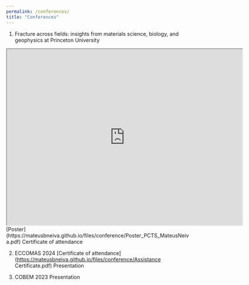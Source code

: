 ```yaml
---
permalink: /conferences/
title: "Conferences"
---
```


1. Fracture across fields: insights from materials science, biology, and geophysics at Princeton University 
<iframe src="https://mateusbneiva.github.io/files/conference/Poster_PCTS_MateusNeiva.pdf" width="640" height="480" allow="autoplay"></iframe> 
[Poster](https://mateusbneiva.github.io/files/conference/Poster_PCTS_MateusNeiva.pdf) 
Certificate of attendance

2. ECCOMAS 2024 
[Certificate of attendance](https://mateusbneiva.github.io/files/conference/Assistance Certificate.pdf)
Presentation

4. COBEM 2023 
Presentation
